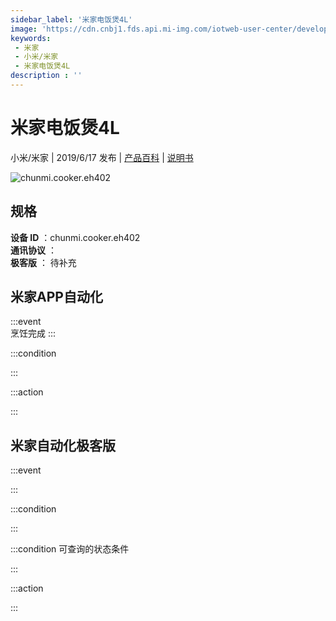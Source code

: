 ```yaml
---
sidebar_label: '米家电饭煲4L'
image: 'https://cdn.cnbj1.fds.api.mi-img.com/iotweb-user-center/developer_167904761372849vozTSy.png?GalaxyAccessKeyId=AKVGLQWBOVIRQ3XLEW&Expires=9223372036854775807&Signature=FvKrwolGsv+erGc7BaJ85c0nD5A='
keywords: 
 - 米家
 - 小米/米家
 - 米家电饭煲4L
description : ''
---
```

# 米家电饭煲4L

小米/米家 | 2019/6/17 发布 | [产品百科](https://home.mi.com/webapp/content/baike/product/index.html?model=chunmi.cooker.eh402/) | [说明书](https://home.mi.com/views/introduction.html?model=chunmi.cooker.eh402&region=cn)

![chunmi.cooker.eh402](https://cdn.cnbj1.fds.api.mi-img.com/iotweb-user-center/developer_167904761372849vozTSy.png?GalaxyAccessKeyId=AKVGLQWBOVIRQ3XLEW&Expires=9223372036854775807&Signature=FvKrwolGsv+erGc7BaJ85c0nD5A=)

## 规格  
> 
**设备 ID** ：chunmi.cooker.eh402  
**通讯协议** ：  
**极客版**  ： 待补充 


## 米家APP自动化  

:::event  
烹饪完成
:::

:::condition  

:::

:::action   

:::

## 米家自动化极客版  

:::event  

:::

:::condition  

:::

:::condition 可查询的状态条件  

:::

:::action  

:::

        

